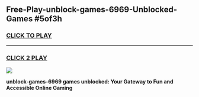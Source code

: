 
## Free-Play-unblock-games-6969-Unblocked-Games #5of3h
<h3>
<a href="https://news.freeplayer.one?title=unblock-games-6969&ref=8M">CLICK TO PLAY</a></h3>
<hr>

<h3>
<a href="https://news.freeplayer.one?title=unblock-games-6969&ref=8M">CLICK 2 PLAY</a>
  
</h3>

<a href="https://news.freeplayer.one?title=unblock-games-6969&ref=8M"><img src="https://clearcache.store/games.png"></a>


**unblock-games-6969 games unblocked: Your Gateway to Fun and Accessible Online Gaming**
